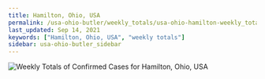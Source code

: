 ```yaml
---
title: Hamilton, Ohio, USA
permalink: /usa-ohio-butler/weekly_totals/usa-ohio-hamilton-weekly_totals.html
last_updated: Sep 14, 2021
keywords: ["Hamilton, Ohio, USA", "weekly totals"]
sidebar: usa-ohio-butler_sidebar
---
```


![Weekly Totals of Confirmed Cases for Hamilton, Ohio, USA](/covid_tracker/images/graphs/usa-ohio-hamilton-weekly_totals_graph.png)
